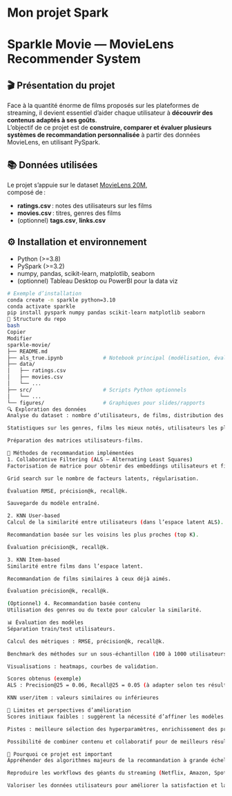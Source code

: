 # Mon projet Spark

# Sparkle Movie — MovieLens Recommender System

## 🎬 Présentation du projet

Face à la quantité énorme de films proposés sur les plateformes de streaming, il devient essentiel d’aider chaque utilisateur à **découvrir des contenus adaptés à ses goûts**.  
L’objectif de ce projet est de **construire, comparer et évaluer plusieurs systèmes de recommandation personnalisée** à partir des données MovieLens, en utilisant PySpark.

## 📚 Données utilisées

Le projet s’appuie sur le dataset [MovieLens 20M](https://grouplens.org/datasets/movielens/20m/),  
composé de :
- **ratings.csv** : notes des utilisateurs sur les films
- **movies.csv** : titres, genres des films
- (optionnel) **tags.csv**, **links.csv**

## ⚙️ Installation et environnement

- Python (>=3.8)
- PySpark (>=3.2)
- numpy, pandas, scikit-learn, matplotlib, seaborn  
- (optionnel) Tableau Desktop ou PowerBI pour la data viz

```bash
# Exemple d’installation
conda create -n sparkle python=3.10
conda activate sparkle
pip install pyspark numpy pandas scikit-learn matplotlib seaborn
🚦 Structure du repo
bash
Copier
Modifier
sparkle-movie/
├── README.md
├── als_true.ipynb             # Notebook principal (modélisation, éval)
├── data/
│   ├── ratings.csv
│   ├── movies.csv
│   └── ...
├── src/                       # Scripts Python optionnels
│   └── ...
└── figures/                   # Graphiques pour slides/rapports
🔍 Exploration des données
Analyse du dataset : nombre d’utilisateurs, de films, distribution des notes, sparsité.

Statistiques sur les genres, films les mieux notés, utilisateurs les plus actifs.

Préparation des matrices utilisateurs-films.

🤖 Méthodes de recommandation implémentées
1. Collaborative Filtering (ALS — Alternating Least Squares)
Factorisation de matrice pour obtenir des embeddings utilisateurs et films.

Grid search sur le nombre de facteurs latents, régularisation.

Évaluation RMSE, précision@k, recall@k.

Sauvegarde du modèle entraîné.

2. KNN User-based
Calcul de la similarité entre utilisateurs (dans l’espace latent ALS).

Recommandation basée sur les voisins les plus proches (top K).

Évaluation précision@k, recall@k.

3. KNN Item-based
Similarité entre films dans l’espace latent.

Recommandation de films similaires à ceux déjà aimés.

Évaluation précision@k, recall@k.

(Optionnel) 4. Recommandation basée contenu
Utilisation des genres ou du texte pour calculer la similarité.

📊 Évaluation des modèles
Séparation train/test utilisateurs.

Calcul des métriques : RMSE, précision@k, recall@k.

Benchmark des méthodes sur un sous-échantillon (100 à 1000 utilisateurs).

Visualisations : heatmaps, courbes de validation.

Scores obtenus (exemple)
ALS : Precision@25 = 0.06, Recall@25 = 0.05 (à adapter selon tes résultats)

KNN user/item : valeurs similaires ou inférieures

🎯 Limites et perspectives d’amélioration
Scores initiaux faibles : suggèrent la nécessité d’affiner les modèles.

Pistes : meilleure sélection des hyperparamètres, enrichissement des profils utilisateurs/films, approche hybride, gestion du cold start.

Possibilité de combiner contenu et collaboratif pour de meilleurs résultats.

🌟 Pourquoi ce projet est important
Appréhender des algorithmes majeurs de la recommandation à grande échelle.

Reproduire les workflows des géants du streaming (Netflix, Amazon, Spotify…).

Valoriser les données utilisateurs pour améliorer la satisfaction et la fidélisation.
